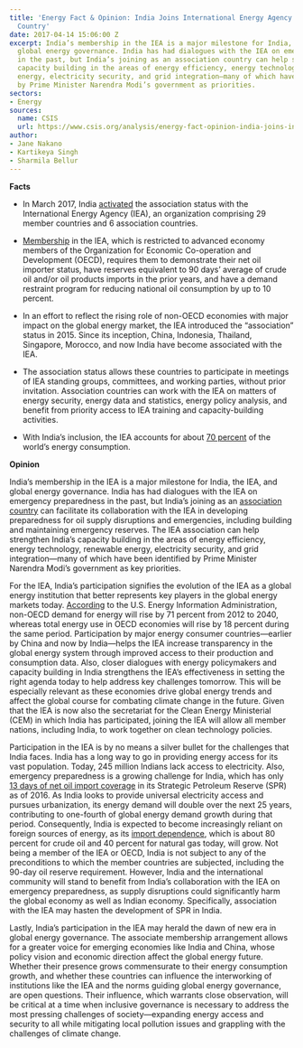 ```yaml
---
title: 'Energy Fact & Opinion: India Joins International Energy Agency as an Association
  Country'
date: 2017-04-14 15:06:00 Z
excerpt: India’s membership in the IEA is a major milestone for India, the IEA, and
  global energy governance. India has had dialogues with the IEA on emergency preparedness
  in the past, but India’s joining as an association country can help strengthen India’s
  capacity building in the areas of energy efficiency, energy technology, renewable
  energy, electricity security, and grid integration—many of which have been identified
  by Prime Minister Narendra Modi’s government as priorities.
sectors:
- Energy
sources:
  name: CSIS
  url: https://www.csis.org/analysis/energy-fact-opinion-india-joins-international-energy-agency-association-country?utm_source=CSIS+All&utm_campaign=0b1c809846-EMAIL_CAMPAIGN_2017_03_04&utm_medium=email&utm_term=0_f326fc46b6-0b1c809846-
author:
- Jane Nakano
- Kartikeya Singh
- Sharmila Bellur
---
```


**Facts**

* In March 2017, India [activated](https://www.iea.org/newsroom/news/2017/march/india-joins-iea-family-a-major-milestone-for-global-energy-governance.html) the association status with the International Energy Agency (IEA), an organization comprising 29 member countries and 6 association countries. 

* [Membership](https://www.iea.org/about/faqs/membership/) in the IEA, which is restricted to advanced economy members of the Organization for Economic Co-operation and Development (OECD), requires them to demonstrate their net oil importer status, have reserves equivalent to 90 days’ average of crude oil and/or oil products imports in the prior years, and have a demand restraint program for reducing national oil consumption by up to 10 percent.

* In an effort to reflect the rising role of non-OECD economies with major impact on the global energy market, the IEA introduced the “association” status in 2015. Since its inception, China, Indonesia, Thailand, Singapore, Morocco, and now India have become associated with the IEA.

* The association status allows these countries to participate in meetings of IEA standing groups, committees, and working parties, without prior invitation. Association countries can work with the IEA on matters of energy security, energy data and statistics, energy policy analysis, and benefit from priority access to IEA training and capacity-building activities.

* With India’s inclusion, the IEA accounts for about [70 percent](http://economictimes.indiatimes.com/news/politics-and-nation/india-becomes-associate-member-of-international-energy-agency/articleshow/57925914.cms) of the world’s energy consumption.

**Opinion**

India’s membership in the IEA is a major milestone for India, the IEA, and global energy governance. India has had dialogues with the IEA on emergency preparedness in the past, but India’s joining as an [association country](https://www.iea.org/topics/engagementworldwide/subtopics/association/) can facilitate its collaboration with the IEA in developing preparedness for oil supply disruptions and emergencies, including building and maintaining emergency reserves. The IEA association can help strengthen India’s capacity building in the areas of energy efficiency, energy technology, renewable energy, electricity security, and grid integration—many of which have been identified by Prime Minister Narendra Modi’s government as key priorities.

For the IEA, India’s participation signifies the evolution of the IEA as a global energy institution that better represents key players in the global energy markets today. [According](https://www.eia.gov/outlooks/ieo/world.cfm) to the U.S. Energy Information Administration, non-OECD demand for energy will rise by 71 percent from 2012 to 2040, whereas total energy use in OECD economies will rise by 18 percent during the same period. Participation by major energy consumer countries—earlier by China and now by India—helps the IEA increase transparency in the global energy system through improved access to their production and consumption data. Also, closer dialogues with energy policymakers and capacity building in India strengthens the IEA’s effectiveness in setting the right agenda today to help address key challenges tomorrow. This will be especially relevant as these economies drive global energy trends and affect the global course for combating climate change in the future. Given that the IEA is now also the secretariat for the Clean Energy Ministerial (CEM) in which India has participated, joining the IEA will allow all member nations, including India, to work together on clean technology policies.

Participation in the IEA is by no means a silver bullet for the challenges that India faces. India has a long way to go in providing energy access for its vast population. Today, 245 million Indians lack access to electricity. Also, emergency preparedness is a growing challenge for India, which has only [13 days of net oil import coverage](https://www.eia.gov/todayinenergy/detail.php?id=27132) in its Strategic Petroleum Reserve (SPR) as of 2016. As India looks to provide universal electricity access and pursues urbanization, its energy demand will double over the next 25 years, contributing to one-fourth of global energy demand growth during that period. Consequently, India is expected to become increasingly reliant on foreign sources of energy, as its [import dependence](http://www.bp.com/content/dam/bp/pdf/energy-economics/statistical-review-2016/bp-statistical-review-of-world-energy-2016-full-report.pdf), which is about 80 percent for crude oil and 40 percent for natural gas today, will grow. Not being a member of the IEA or OECD, India is not subject to any of the preconditions to which the member countries are subjected, including the 90-day oil reserve requirement. However, India and the international community will stand to benefit from India’s collaboration with the IEA on emergency preparedness, as supply disruptions could significantly harm the global economy as well as Indian economy. Specifically, association with the IEA may hasten the development of SPR in India.

Lastly, India’s participation in the IEA may herald the dawn of new era in global energy governance. The associate membership arrangement allows for a greater voice for emerging economies like India and China, whose policy vision and economic direction affect the global energy future. Whether their presence grows commensurate to their energy consumption growth, and whether these countries can influence the interworking of institutions like the IEA and the norms guiding global energy governance, are open questions. Their influence, which warrants close observation, will be critical at a time when inclusive governance is necessary to address the most pressing challenges of society—expanding energy access and security to all while mitigating local pollution issues and grappling with the challenges of climate change.